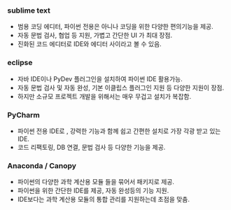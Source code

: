 ### sublime text
- 범용 코딩 에디터, 파이썬 전용은 아니나 코딩을 위한 다양한 편의기능을 제공.
- 자동 문법 검사, 협업 등 지원, 가볍고 간단한 UI 가 최대 장점.
- 진화된 코드 에디터로 IDE와 에디터 사이라고 볼 수 있음.

### eclipse
- 자바 IDE이나 PyDev 플러그인을 설치하여 파이썬 IDE 활용가능.
- 자동 문법 검사 및 자동 완성, 기본 이클립스 플러그인 지원 등 다양한 지원이 장점.
- 하지만 소규모 프로젝트 개발을 위해서는 매우 무겁고 설치가 복잡함.

### PyCharm
- 파이썬 전용 IDE로 , 강력한 기능과 함께 쉽고 간편한 설치로 가장 각광 받고 있는 IDE.
- 코드 리팩토링, DB  연결, 문법 검사 등 다양한 기능을 제공.

### Anaconda / Canopy
- 파이썬의 다양한 과학 계산용 모듈 들을 묶어서 패키지로 제공.
- 파이썬을 위한 간단한 IDE를 제공, 자동 완성등의 기능 지원.
- IDE보다는 과학 계산용 모듈의 통합 관리를 지원하는데 초점을 맞춤.
